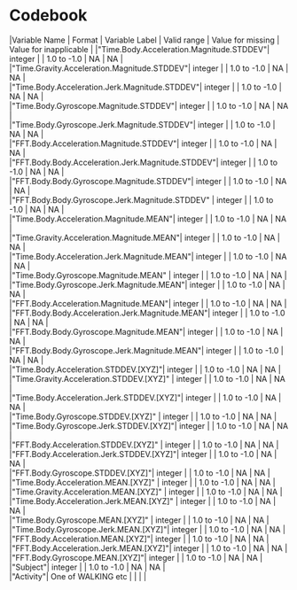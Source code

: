 Codebook
========


|Variable Name | Format | Variable Label | Valid range | Value for missing | Value for inapplicable |
|"Time.Body.Acceleration.Magnitude.STDDEV"| integer |           |   1.0 to -1.0 | NA | NA |         
|"Time.Gravity.Acceleration.Magnitude.STDDEV"| integer |           |   1.0 to -1.0 | NA | NA |         
|"Time.Body.Acceleration.Jerk.Magnitude.STDDEV"|  integer |           |   1.0 to -1.0 | NA | NA |     
|"Time.Body.Gyroscope.Magnitude.STDDEV"|   integer |           |   1.0 to -1.0 | NA | NA |   
|"Time.Body.Gyroscope.Jerk.Magnitude.STDDEV"|    integer |           |   1.0 to -1.0 | NA | NA |   
|"FFT.Body.Acceleration.Magnitude.STDDEV"|   integer |           |   1.0 to -1.0 | NA | NA |   
|"FFT.Body.Body.Acceleration.Jerk.Magnitude.STDDEV"|  integer |           |   1.0 to -1.0 | NA | NA |   
|"FFT.Body.Body.Gyroscope.Magnitude.STDDEV"|  integer |           |   1.0 to -1.0 | NA | NA |   
|"FFT.Body.Body.Gyroscope.Jerk.Magnitude.STDDEV" |  integer |           |   1.0 to -1.0 | NA | NA |   
|"Time.Body.Acceleration.Magnitude.MEAN"| integer |           |   1.0 to -1.0 | NA | NA |             
|"Time.Gravity.Acceleration.Magnitude.MEAN"|  integer |           |   1.0 to -1.0 | NA | NA |         
|"Time.Body.Acceleration.Jerk.Magnitude.MEAN"|  integer |           |   1.0 to -1.0 | NA | NA |       
|"Time.Body.Gyroscope.Magnitude.MEAN" | integer |           |   1.0 to -1.0 | NA | NA |               
|"Time.Body.Gyroscope.Jerk.Magnitude.MEAN"|   integer |           |   1.0 to -1.0 | NA | NA |         
|"FFT.Body.Acceleration.Magnitude.MEAN"|  integer |           |   1.0 to -1.0 | NA | NA |             
|"FFT.Body.Body.Acceleration.Jerk.Magnitude.MEAN"|  integer |           |   1.0 to -1.0 | NA | NA |   
|"FFT.Body.Body.Gyroscope.Magnitude.MEAN"|    integer |           |   1.0 to -1.0 | NA | NA |         
|"FFT.Body.Body.Gyroscope.Jerk.Magnitude.MEAN"|   integer |           |   1.0 to -1.0 | NA | NA |     
|"Time.Body.Acceleration.STDDEV.[XYZ]"|   integer |           |   1.0 to -1.0 | NA | NA |                 
|"Time.Gravity.Acceleration.STDDEV.[XYZ]" |   integer |           |   1.0 to -1.0 | NA | NA |             
|"Time.Body.Acceleration.Jerk.STDDEV.[XYZ]"|  integer |           |   1.0 to -1.0 | NA | NA |             
|"Time.Body.Gyroscope.STDDEV.[XYZ]" |   integer |           |   1.0 to -1.0 | NA | NA |                   
|"Time.Body.Gyroscope.Jerk.STDDEV.[XYZ]"|   integer |           |   1.0 to -1.0 | NA | NA |               
|"FFT.Body.Acceleration.STDDEV.[XYZ]" |   integer |           |   1.0 to -1.0 | NA | NA |                 
|"FFT.Body.Acceleration.Jerk.STDDEV.[XYZ]"|   integer |           |   1.0 to -1.0 | NA | NA |             
|"FFT.Body.Gyroscope.STDDEV.[XYZ]"|   integer |           |   1.0 to -1.0 | NA | NA |                     
|"Time.Body.Acceleration.MEAN.[XYZ]"  |   integer |           |   1.0 to -1.0 | NA | NA |                 
|"Time.Gravity.Acceleration.MEAN.[XYZ]" |   integer |           |   1.0 to -1.0 | NA | NA |               
|"Time.Body.Acceleration.Jerk.MEAN.[XYZ]" | integer |           |   1.0 to -1.0 | NA | NA |               
|"Time.Body.Gyroscope.MEAN.[XYZ]" | integer |           |   1.0 to -1.0 | NA | NA |                       
|"Time.Body.Gyroscope.Jerk.MEAN.[XYZ]"| integer |           |   1.0 to -1.0 | NA | NA |                   
|"FFT.Body.Acceleration.MEAN.[XYZ]"|  integer |           |   1.0 to -1.0 | NA | NA |                     
|"FFT.Body.Acceleration.Jerk.MEAN.[XYZ]"| integer |           |   1.0 to -1.0 | NA | NA |   
|"FFT.Body.Gyroscope.MEAN.[XYZ]"|   integer |           |   1.0 to -1.0 | NA | NA |                       
|"Subject"|   integer |           |   1.0 to -1.0 | NA | NA |                                         
|"Activity"| One of WALKING etc | | | | 
